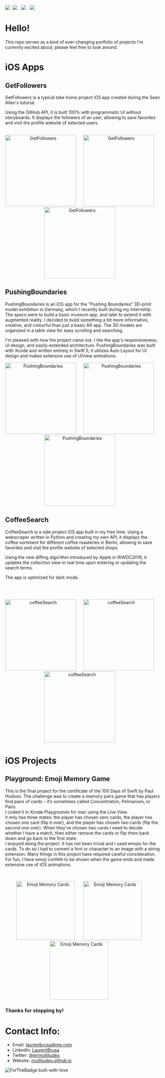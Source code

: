 <a href="assets/cv-for-ios-copy.pdf" download><img src="https://img.shields.io/badge/Download-Resume-ff69b4.svg?style=for-the-badge&logo=codeigniter&logoColor=white"></a>&nbsp;&nbsp;<a href="mailto:laurentbrusa@me.com"><img src="https://img.shields.io/badge/Email-laurent-8056d5.svg?style=for-the-badge&logo=minutemailer&logoColor=white"></a>&nbsp;&nbsp;&nbsp;<a href="https://www.linkedin.com/in/laurentbrusa" target="_blank"><img src="https://img.shields.io/badge/linkedin-laurentBrusa-brightgreen.svg?style=for-the-badge&logo=linkedin&logoColor=white" ></a>&nbsp;&nbsp;&nbsp;<a href="https://twitter.com/wrmultitudes" target="_blank"><img src="https://img.shields.io/badge/twitter-wrmultitudes-blue.svg?style=for-the-badge&logo=twitter&logoColor=white"></a>

# Hello!
This repo serves as a kind of ever-changing portfolio of projects I'm currently excited about; please feel free to look around. 

# iOS Apps
## GetFollowers
GetFollowers is a typical take home project iOS app created during the Sean Allen's tutorial. 

Using the GitHub API, it is built 100% with programmatic UI without storyboards. It displays the followers of an user, allowing to save favorites and visit the profile website of selected users.
<br></br>
<p align="center">
  <img src="images/GetFollowers/GetFollowers1.png" width="230"  title="GetFollowers">&nbsp;&nbsp;&nbsp;&nbsp;&nbsp;
<img src="images/GetFollowers/GetFollowers2.png" width="230"  title="GetFollowers">&nbsp;&nbsp;&nbsp;&nbsp;&nbsp;
  <img src="images/GetFollowers/getfollowers.gif" width="230"  title="GetFollowers">&nbsp;&nbsp;&nbsp;&nbsp;&nbsp;
</p>



## PushingBoundaries
PushingBoundaries is an iOS app for the "Pushing Boundaries" 3D-print model exhibition in Germany, which I recently built during my internship. The specs were to build a basic museum app, and later to extend it with augmented reality. I decided to build something a bit more informative, creative, and colourful than just a basic AR app. The 3D models are organized in a table view for easy scrolling and searching.

I'm pleased with how the project came out. I like the app's responsiveness, UI design, and easily-extended architecture. PushingBoundaries was built with Xcode and written entirely in Swift 5; it utilizes Auto Layout for UI design and makes extensive use of UIView animations.  

<p align="center">
  <img src="images/PushingBoundaries/pushingBoundaries1.png" width="230"  title="PushingBoundaries">&nbsp;&nbsp;&nbsp;&nbsp;&nbsp;
<img src="images/PushingBoundaries/pushingBoundaries2.png" width="230"  title="PushingBoundaries">&nbsp;&nbsp;&nbsp;&nbsp;&nbsp;
  <img src="images/PushingBoundaries/pushingBoundaries3.gif" width="230"  title="PushingBoundaries">&nbsp;&nbsp;&nbsp;&nbsp;&nbsp;
</p>

## CoffeeSearch

CoffeeSearch is a side project iOS app built in my free time. 
Using a webscraper written in Python and creating my own API, it displays the coffee sortiment for different coffee roasteries in Berlin, allowing to save favorites and visit the profile website of selected shops.  

Using the new diffing algorithm introduced by Apple in WWDC2019, it updates the collection view in real time upon entering or updating the search terms.  

The app is optimized for dark mode.

<br></br>
<p align="center">
  <img src="images/coffeeSearch/xoffeeSearch1.png" width="230"  title="coffeeSearch">&nbsp;&nbsp;&nbsp;&nbsp;&nbsp;
<img src="images/coffeeSearch/xoffeeSearch2.png" width="230"  title="coffeeSearch">&nbsp;&nbsp;&nbsp;&nbsp;&nbsp;
  <img src="images/coffeeSearch/xoffeeSearch3.png" width="230"  title="coffeeSearch">&nbsp;&nbsp;&nbsp;&nbsp;&nbsp;
</p>

# iOS Projects
## Playground: Emoji Memory Game

This is the final project for the certificate of the 100 Days of Swift by Paul Hudson. The challenge was to create a memory pairs game that has players find pairs of cards – it’s sometimes called Concentration, Pelmanism, or Pairs.  
I coded it in Xcode Playgrounds for mac using the Live View.  
it only has three states: the player has chosen zero cards, the player has chosen one card (flip it over), and the player has chosen two cards (flip the second one over). When they’ve chosen two cards I need to decide whether I have a match, then either remove the cards or flip them back down and go back to the first state.   
I enjoyed doing the project. It has not been trivial and I used emojis for the cards. To do so I had to convert a font or character to an image with a string extension. Many things in this project have required careful consideration. For fun, I have emoji confetti to be shown when the game ends and made extensive use of iOS animations.

<br>
<p align="center">
  <img src="images/emojiMemoryCards/emojiMemoryCards2.png" width="190"  title="Emoji Memory Cards">&nbsp;&nbsp;&nbsp;&nbsp;&nbsp;&nbsp;
  <img src="images/emojiMemoryCards/emojiMemoryCards3.png" width="190"  title="Emoji Memory Cards">&nbsp;&nbsp;&nbsp;&nbsp;&nbsp;&nbsp;
<img src="images/emojiMemoryCards/emojiMemoryCards.gif" width="190"  title="Emoji Memory Cards">&nbsp;&nbsp;&nbsp;&nbsp;&nbsp;&nbsp;
</p>

### Thanks for stopping by!

# Contact Info:

- Email: laurentbrusa@me.com
- LinkedIn: [LaurentBrusa](https://www.linkedin.com/in/laurentbrusa)
- Twitter: [@wrmultitudes](https://twitter.com/wrmultitudes)
- Website: [multitudes.github.io](https://multitudes.github.io)

![ForTheBadge built-with-love](http://ForTheBadge.com/images/badges/built-with-love.svg)
